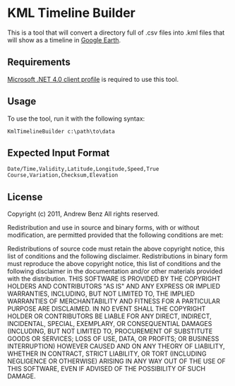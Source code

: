 # KML Timeline Builder

This is a tool that will convert a directory full of .csv files into .kml files that will show as a timeline in [Google Earth](http://www.google.com/earth/download/ge/).

## Requirements

[Microsoft .NET 4.0 client profile](http://www.microsoft.com/download/en/details.aspx?id=24872) is required to use this tool.

## Usage

To use the tool, run it with the following syntax:

``KmlTimelineBuilder c:\path\to\data``

## Expected Input Format

``Date/Time,Validity,Latitude,Longitude,Speed,True Course,Variation,Checksum,Elevation``

## License

Copyright (c) 2011, Andrew Benz
All rights reserved.

Redistribution and use in source and binary forms, with or without 
modification, are permitted provided that the following conditions are met:

Redistributions of source code must retain the above copyright notice, this 
list of conditions and the following disclaimer.
Redistributions in binary form must reproduce the above copyright notice, 
this list of conditions and the following disclaimer in the documentation 
and/or other materials provided with the distribution.
THIS SOFTWARE IS PROVIDED BY THE COPYRIGHT HOLDERS AND CONTRIBUTORS "AS IS" 
AND ANY EXPRESS OR IMPLIED WARRANTIES, INCLUDING, BUT NOT LIMITED TO, THE 
IMPLIED WARRANTIES OF MERCHANTABILITY AND FITNESS FOR A PARTICULAR PURPOSE 
ARE DISCLAIMED. IN NO EVENT SHALL THE COPYRIGHT HOLDER OR CONTRIBUTORS BE 
LIABLE FOR ANY DIRECT, INDIRECT, INCIDENTAL, SPECIAL, EXEMPLARY, OR 
CONSEQUENTIAL DAMAGES (INCLUDING, BUT NOT LIMITED TO, PROCUREMENT OF 
SUBSTITUTE GOODS OR SERVICES; LOSS OF USE, DATA, OR PROFITS; OR BUSINESS 
INTERRUPTION) HOWEVER CAUSED AND ON ANY THEORY OF LIABILITY, WHETHER IN 
CONTRACT, STRICT LIABILITY, OR TORT (INCLUDING NEGLIGENCE OR OTHERWISE) 
ARISING IN ANY WAY OUT OF THE USE OF THIS SOFTWARE, EVEN IF ADVISED OF 
THE POSSIBILITY OF SUCH DAMAGE.